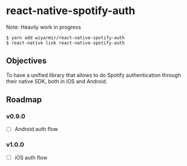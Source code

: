 
# react-native-spotify-auth

Note: Heavily work in progress

  ```
  $ yarn add wiyarmir/react-native-spotify-auth
  $ react-native link react-native-spotify-auth
  ```

## Objectives

To have a unified library that allows to do Spotify authentication through their native SDK, both in iOS and Android.

## Roadmap

### v0.9.0

- [ ] Android auth flow

### v1.0.0

- [ ] iOS auth flow

